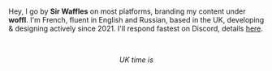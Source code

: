<br/>

Hey, I go by <b>Sir Waffles</b> on most platforms, branding my content under <b>woffl</b>. I'm French, fluent in English and Russian, based in the UK, developing & designing actively since 2021. I'll respond fastest on Discord, details [here](contact).

<br/>
<p style="text-align: center"><i>UK time is <code><span id="time"></span></code></i></p>

<script>
	function updateTime() {
		const now = new Date();
		const options = {
			timeZone: 'Europe/London',
			hour: '2-digit',
			minute: '2-digit',
			second: '2-digit',
			hour12: false
		};
		const ukTime = now.toLocaleTimeString('en-GB', options);
		document.getElementById('time').textContent = ukTime;
	}
	setInterval(updateTime, 1000);
	window.onload = updateTime;
</script>